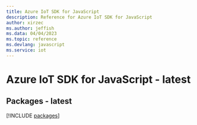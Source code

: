 ```yaml
---
title: Azure IoT SDK for JavaScript
description: Reference for Azure IoT SDK for JavaScript
author: xirzec
ms.author: jeffish
ms.data: 04/04/2023
ms.topic: reference
ms.devlang: javascript
ms.service: iot
---
```

# Azure IoT SDK for JavaScript - latest
## Packages - latest
[!INCLUDE [packages](iot-index.md)]